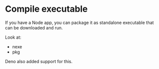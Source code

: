 # Compile executable

If you have a Node app, you can package it as standalone executable that can be downloaded and run.

Look at:

- nexe 
- pkg

Deno also added support for this.
